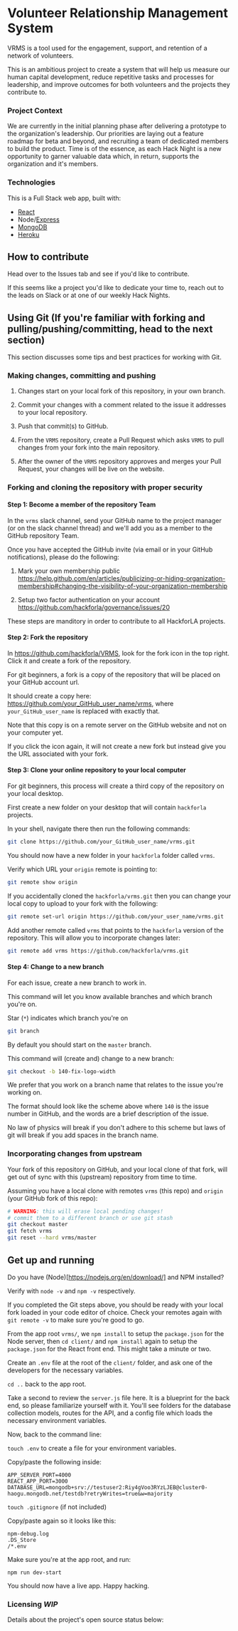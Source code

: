 # Volunteer Relationship Management System

VRMS is a tool used for the engagement, support, and retention of a network of volunteers.

This is an ambitious project to create a system that will help us measure our human capital development, reduce repetitive tasks and processes for leadership, and improve outcomes for both volunteers and the projects they contribute to.

### Project Context

We are currently in the initial planning phase after delivering a prototype to the organization's leadership. Our priorities are laying out a feature roadmap for beta and beyond, and recruiting a team of dedicated members to build the product. Time is of the essence, as each Hack Night is a new opportunity to garner valuable data which, in return, supports the organization and it's members. 

### Technologies

This is a Full Stack web app, built with:
- [React](https://reactjs.org/docs/getting-started.html)
- Node/[Express](https://expressjs.com/en/starter/installing.html)
- [MongoDB](https://docs.mongodb.com/manual/tutorial/getting-started/)
- [Heroku](https://devcenter.heroku.com/categories/reference)

## How to contribute

Head over to the Issues tab and see if you'd like to contribute. 

If this seems like a project you'd like to dedicate your time to, reach out to the leads on Slack or at one of our weekly Hack Nights.

## Using Git (If you're familiar with forking and pulling/pushing/committing, head to the next section)

This section discusses some tips and best practices for working with Git.

### Making changes, committing and pushing

1. Changes start on your local fork of this repository, in your own branch.

1. Commit your changes with a comment related to the issue it addresses to your local repository.

1. Push that commit(s) to GitHub.

1. From the `VRMS` repository, create a Pull Request which asks `VRMS` to pull changes from your fork into the main repository.

1. After the owner of the `VRMS` repository approves and merges your Pull Request, your changes will be live on the website. 

### Forking and cloning the repository with proper security

#### Step 1: Become a member of the repository Team

In the `vrms` slack channel, send your GitHub name to the project manager (or on the slack channel thread) and we'll add you as a member to the GitHub repository Team.

Once you have accepted the GitHub invite (via email or in your GitHub notifications), please do the following:

1. Mark your own membership public https://help.github.com/en/articles/publicizing-or-hiding-organization-membership#changing-the-visibility-of-your-organization-membership

1. Setup two factor authentication on your account https://github.com/hackforla/governance/issues/20

These steps are manditory in order to contribute to all HackforLA projects. 

#### Step 2: Fork the repository

In https://github.com/hackforla/VRMS, look for the fork icon in the top right. Click it and create a fork of the repository.

For git beginners, a fork is a copy of the repository that will be placed on your GitHub account url.

It should create a copy here: https://github.com/your_GitHub_user_name/vrms, where `your_GitHub_user_name` is replaced with exactly that.

Note that this copy is on a remote server on the GitHub website and not on your computer yet.

If you click the icon again, it will not create a new fork but instead give you the URL associated with your fork.

#### Step 3: Clone your online repository to your local computer

For git beginners, this process will create a third copy of the repository on your local desktop.

First create a new folder on your desktop that will contain `hackforla` projects.

In your shell, navigate there then run the following commands:

```bash
git clone https://github.com/your_GitHub_user_name/vrms.git
```

You should now have a new folder in your `hackforla` folder called `vrms`.

Verify which URL your `origin` remote is pointing to:

```bash
git remote show origin
```

If you accidentally cloned the `hackforla/vrms.git` then you can change your local copy to upload to your fork with the following:

```bash
git remote set-url origin https://github.com/your_user_name/vrms.git
```

Add another remote called `vrms` that points to the `hackforla` version of the repository. This will allow you to incorporate changes later:

```bash
git remote add vrms https://github.com/hackforla/vrms.git
```

#### Step 4: Change to a new branch

For each issue, create a new branch to work in.

This command will let you know available branches and which branch you're on.

Star (`*`) indicates which branch you're on

```bash
git branch
```

By default you should start on the `master` branch.

This command will (create and) change to a new branch:

```bash
git checkout -b 140-fix-logo-width
```

We prefer that you work on a branch name that relates to the issue you're working on.

The format should look like the scheme above where `140` is the issue number in GitHub, and the words are a brief description of the issue.

No law of physics will break if you don't adhere to this scheme but laws of git will break if you add spaces in the branch name. 

### Incorporating changes from upstream

Your fork of this repository on GitHub, and your local clone of that fork, will
get out of sync with this (upstream) repository from time to time.

Assuming you have a local clone with remotes `vrms` (this repo) and `origin`
(your GitHub fork of this repo):

```bash
# WARNING: this will erase local pending changes!
# commit them to a different branch or use git stash
git checkout master
git fetch vrms
git reset --hard vrms/master
```

## Get up and running

Do you have (Node)[https://nodejs.org/en/download/] and NPM installed?

Verify with `node -v` and `npm -v` respectively.

If you completed the Git steps above, you should be ready with your local fork loaded in your code editor of choice. Check your remotes again with `git remote -v` to make sure you're good to go. 

From the app root `vrms/`, we `npm install` to setup the `package.json` for the Node server, then `cd client/` and `npm install` again to setup the `package.json` for the React front end. This might take a minute or two.

Create an `.env` file at the root of the `client/` folder, and ask one of the developers for the necessary variables.

`cd ..` back to the app root.

Take a second to review the `server.js` file here. It is a blueprint for the back end, so please familiarize yourself with it. You'll see folders for the database collection models, routes for the API, and a config file which loads the necessary environment variables. 

Now, back to the command line:

`touch .env` to create a file for your environment variables.

Copy/paste the following inside:

```API_HOST=http://localhost:4000
APP_SERVER_PORT=4000
REACT_APP_PORT=3000
DATABASE_URL=mongodb+srv://testuser2:Riy4gVoo3RYzLJEB@cluster0-haogu.mongodb.net/testdb?retryWrites=true&w=majority
```

`touch .gitignore` (if not included) 

Copy/paste again so it looks like this:

```/node_modules
npm-debug.log
.DS_Store
/*.env
```

Make sure you're at the app root, and run:

`npm run dev-start`

You should now have a live app. Happy hacking.


### Licensing *WIP*

Details about the project's open source status below: 
